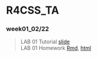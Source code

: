 # R4CSS_TA

### week01_02/22

> LAB 01 Tutorial [slide](http://htmlpreview.github.io/?https://github.com/P4CSS/R4CSS_TA/blob/main/Lab01_Tutorial_R-and-RMarkdown.html)   
> LAB 01 Homework [Rmd](https://github.com/P4CSS/R4CSS_TA/blob/main/Lab01_Homework_RMarkdown.Rmd), [html](http://htmlpreview.github.io/?https://github.com/P4CSS/R4CSS_TA/blob/main/Lab01_Homework_RMarkdown.html)        
